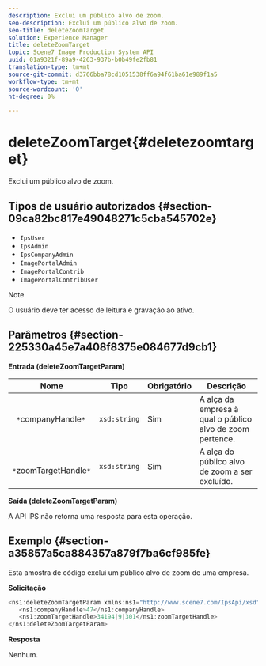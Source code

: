 ```yaml
---
description: Exclui um público alvo de zoom.
seo-description: Exclui um público alvo de zoom.
seo-title: deleteZoomTarget
solution: Experience Manager
title: deleteZoomTarget
topic: Scene7 Image Production System API
uuid: 01a9321f-89a9-4263-937b-b0b49fe2fb81
translation-type: tm+mt
source-git-commit: d3766bba78cd1051538ff6a94f61ba61e989f1a5
workflow-type: tm+mt
source-wordcount: '0'
ht-degree: 0%

---
```



# deleteZoomTarget{#deletezoomtarget}

Exclui um público alvo de zoom.

## Tipos de usuário autorizados {#section-09ca82bc817e49048271c5cba545702e}

* `IpsUser`
* `IpsAdmin`
* `IpsCompanyAdmin`
* `ImagePortalAdmin`
* `ImagePortalContrib`
* `ImagePortalContribUser`

>[!NOTE]
>
>O usuário deve ter acesso de leitura e gravação ao ativo.

## Parâmetros {#section-225330a45e7a408f8375e084677d9cb1}

**Entrada (deleteZoomTargetParam)**

| Nome | Tipo | Obrigatório | Descrição |
|---|---|---|---|
| ` *`companyHandle`*` | `xsd:string` | Sim | A alça da empresa à qual o público alvo de zoom pertence. |
| ` *`zoomTargetHandle`*` | `xsd:string` | Sim | A alça do público alvo de zoom a ser excluído. |

**Saída (deleteZoomTargetParam)**

A API IPS não retorna uma resposta para esta operação.

## Exemplo {#section-a35857a5ca884357a879f7ba6cf985fe}

Esta amostra de código exclui um público alvo de zoom de uma empresa.

**Solicitação**

```java
<ns1:deleteZoomTargetParam xmlns:ns1="http://www.scene7.com/IpsApi/xsd">
   <ns1:companyHandle>47</ns1:companyHandle>
   <ns1:zoomTargetHandle>34194|9|301</ns1:zoomTargetHandle>
</ns1:deleteZoomTargetParam>
```

**Resposta**

Nenhum.
